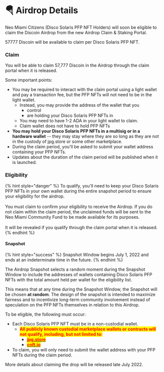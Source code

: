 # 🪂 Airdrop Details

Neo Miami Citizens (Disco Solaris PFP NFT Holders) will soon be eligible to claim the Discoin Airdrop from the new Airdrop Claim & Staking Portal.&#x20;

57777 Discoin will be available to claim per Disco Solaris PFP NFT.

### Claim

You will be able to claim 57,777 Discoin in the Airdrop through the claim portal when it is released.

Some important points:

* You may be required to interact with the claim portal using a light wallet and pay a transaction fee, but the PFP NFTs will not need to be in the light wallet.
  * Instead, you may provide the address of the wallet that you
    * control
    * are holding your Disco Solaris PFP NFTs in
  * You may need to have 1-2 ADA in your light wallet to claim.
  * Claim wallet does not have to hold PFP NFTs
* **You may hold your Disco Solaris PFP NFTs in a multisig or in a hardware wallet** -- they may stay where they are so long as they are not in the custody of jpg.store or some other marketplace.
* During the claim period, you'll be asked to submit your wallet address containing your PFP NFTs.&#x20;
* Updates about the duration of the claim period will be published when it is launched.

### Eligibility

{% hint style="danger" %}
To qualify, you'll need to keep your Disco Solaris PFP NFTs in your own wallet during the entire snapshot period to ensure your eligibility for the airdrop.\
\
You must claim to confirm your eligibility to receive the Airdrop. If you do not claim within the claim period, the unclaimed funds will be sent to the Neo Miami Community Fund to be made available for its purposes.\
\
It will be revealed if you qualify through the claim portal when it is released.
{% endhint %}

#### Snapshot

{% hint style="success" %}
Snapshot Window begins July 1, 2022 and ends at an indeterminate time in the future.
{% endhint %}

The Airdrop Snapshot selects a random moment during the Snapshot Window to include the addresses of wallets containing Disco Solaris PFP NFTs with the total amount held per wallet for the eligibility list.

This means that at any time during the Snapshot Window, the Snapshot will be chosen **at random**. The design of the snapshot is intended to maximize fairness and to incentivize long-term community involvement instead of speculation on the PFP NFTs themselves in relation to this Airdrop.

To be eligible, the following must occur:

* Each Disco Solaris PFP NFT must be in a non-custodial wallet.
  * <mark style="color:red;">**All publicly known custodial marketplace wallets or contracts will not qualify, including, but not limited to:**</mark>
    * <mark style="color:red;">****</mark>[<mark style="color:red;">**jpg.store**</mark>](https://www.jpg.store/)<mark style="color:red;">****</mark>
    * <mark style="color:red;">****</mark>[<mark style="color:red;">**cnft.io**</mark>](https://cnft.io/)<mark style="color:red;">****</mark>
* To claim, you will only need to submit the wallet address with your PFP NFTs during the claim period.

More details about claiming the drop will be released late July 2022.



